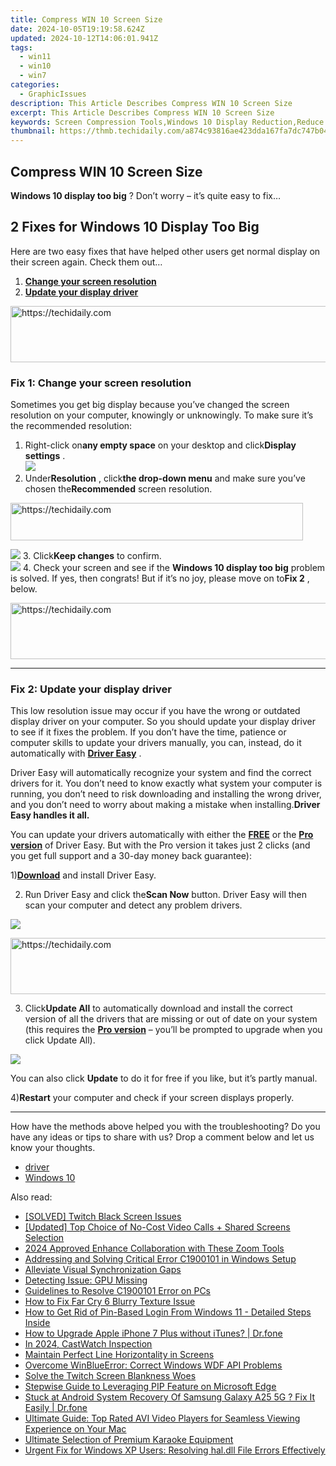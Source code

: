 ```yaml
---
title: Compress WIN 10 Screen Size
date: 2024-10-05T19:19:58.624Z
updated: 2024-10-12T14:06:01.941Z
tags:
  - win11
  - win10
  - win7
categories:
  - GraphicIssues
description: This Article Describes Compress WIN 10 Screen Size
excerpt: This Article Describes Compress WIN 10 Screen Size
keywords: Screen Compression Tools,Windows 10 Display Reduction,Reduce Windows 10 Resolution,Windows 10 Screen Magnifier,Thumbnail Windows Display Mode,Windows Shrink Screen Size,Portable PC Display Settings
thumbnail: https://thmb.techidaily.com/a874c93816ae423dda167fa7dc747b04dfff15b3dc60f43aa7eb889e0d525524.jpg
---
```


## Compress WIN 10 Screen Size

**Windows 10 display too big** ? Don’t worry – it’s quite easy to fix…

## 2 Fixes for Windows 10 Display Too Big

 Here are two easy fixes that have helped other users get normal display on their screen again. Check them out…

1. **[Change your screen resolution](#F1)**
2. [**Update your display driver**](#F2)

<!-- affiliate ads begin -->
<a href="https://appsumo.8odi.net/c/5597632/2094479/7443" target="_top" id="2094479">
  <img src="//a.impactradius-go.com/display-ad/7443-2094479" border="0" alt="https://techidaily.com" width="728" height="90"/>
</a>
<img height="0" width="0" src="https://appsumo.8odi.net/i/5597632/2094479/7443" style="position:absolute;visibility:hidden;" border="0" />
<!-- affiliate ads end -->

### **Fix 1: Change your screen resolution**

 Sometimes you get big display because you’ve changed the screen resolution on your computer, knowingly or unknowingly. To make sure it’s the recommended resolution:

1. Right-click on**any empty space** on your desktop and click**Display settings** .  
![](https://images.drivereasy.com/wp-content/uploads/2018/10/img_5bd2e21ce4cd4.jpg)
2. Under**Resolution** , click**the drop-down menu** and make sure you’ve chosen the**Recommended** screen resolution.  

<!-- affiliate ads begin -->
<a href="https://aligracehair.sjv.io/c/5597632/2135360/19272" target="_top" id="2135360">
  <img src="//a.impactradius-go.com/display-ad/19272-2135360" border="0" alt="https://techidaily.com" width="468" height="60"/>
</a>
<img height="0" width="0" src="https://aligracehair.sjv.io/i/5597632/2135360/19272" style="position:absolute;visibility:hidden;" border="0" />
<!-- affiliate ads end -->

![](https://images.drivereasy.com/wp-content/uploads/2018/10/img_5bd2e27ee9b46.jpg)
3. Click**Keep changes** to confirm.  
![](https://images.drivereasy.com/wp-content/uploads/2018/10/img_5bd2e308683d2.jpg)
4. Check your screen and see if the **Windows 10 display too big** problem is solved. If yes, then congrats! But if it’s no joy, please move on to**Fix 2** , below.

<!-- affiliate ads begin -->
<a href="https://appsumo.8odi.net/c/5597632/2137412/7443" target="_top" id="2137412">
  <img src="//a.impactradius-go.com/display-ad/7443-2137412" border="0" alt="https://techidaily.com" width="728" height="90"/>
</a>
<img height="0" width="0" src="https://appsumo.8odi.net/i/5597632/2137412/7443" style="position:absolute;visibility:hidden;" border="0" />
<!-- affiliate ads end -->

---

### **Fix 2: Update your display driver**

 This low resolution issue may occur if you have the wrong or outdated display driver on your computer. So you should update your display driver to see if it fixes the problem. If you don’t have the time, patience or computer skills to update your drivers manually, you can, instead, do it automatically with [**Driver Easy**](https://tools.techidaily.com/drivereasy/download/) .

 Driver Easy will automatically recognize your system and find the correct drivers for it. You don’t need to know exactly what system your computer is running, you don’t need to risk downloading and installing the wrong driver, and you don’t need to worry about making a mistake when installing.**Driver Easy handles it all.**

 You can update your drivers automatically with either the [**FREE**](https://tools.techidaily.com/drivereasy/download/) or the [**Pro version**](https://tools.techidaily.com/drivereasy/download/) of Driver Easy. But with the Pro version it takes just 2 clicks (and you get full support and a 30-day money back guarantee):

 1)[**Download**](https://tools.techidaily.com/drivereasy/download/) and install Driver Easy.

 2) Run Driver Easy and click the**Scan Now** button. Driver Easy will then scan your computer and detect any problem drivers.

![](https://images.drivereasy.com/wp-content/uploads/2018/10/img_5bd2ee46484b2.jpg)

<!-- affiliate ads begin -->
<a href="https://appsumo.8odi.net/c/5597632/2105867/7443" target="_top" id="2105867">
  <img src="//a.impactradius-go.com/display-ad/7443-2105867" border="0" alt="https://techidaily.com" width="728" height="90"/>
</a>
<img height="0" width="0" src="https://appsumo.8odi.net/i/5597632/2105867/7443" style="position:absolute;visibility:hidden;" border="0" />
<!-- affiliate ads end -->

 3) Click**Update All** to automatically download and install the correct version of all the drivers that are missing or out of date on your system (this requires the [**Pro version**](https://tools.techidaily.com/drivereasy/download/) – you’ll be prompted to upgrade when you click Update All).

![](https://images.drivereasy.com/wp-content/uploads/2018/10/img_5bd2ee5440679.jpg)

 You can also click **Update** to do it for free if you like, but it’s partly manual.

 4)**Restart** your computer and check if your screen displays properly.

---

 How have the methods above helped you with the troubleshooting? Do you have any ideas or tips to share with us? Drop a comment below and let us know your thoughts.

* [driver](https://tools.techidaily.com/drivereasy/download/)
* [Windows 10](https://tools.techidaily.com/drivereasy/download/)

<ins class="adsbygoogle"
     style="display:block"
     data-ad-format="autorelaxed"
     data-ad-client="ca-pub-7571918770474297"
     data-ad-slot="1223367746"></ins>

<ins class="adsbygoogle"
     style="display:block"
     data-ad-client="ca-pub-7571918770474297"
     data-ad-slot="8358498916"
     data-ad-format="auto"
     data-full-width-responsive="true"></ins>

<span class="atpl-alsoreadstyle">Also read:</span>
<div><ul>
<li><a href="https://graphic-issues.techidaily.com/solved-twitch-black-screen-issues/"><u>[SOLVED] Twitch Black Screen Issues</u></a></li>
<li><a href="https://on-screen-recording.techidaily.com/updated-top-choice-of-no-cost-video-calls-plus-shared-screens-selection/"><u>[Updated] Top Choice of No-Cost Video Calls + Shared Screens Selection</u></a></li>
<li><a href="https://video-capture.techidaily.com/2024-approved-enhance-collaboration-with-these-zoom-tools/"><u>2024 Approved Enhance Collaboration with These Zoom Tools</u></a></li>
<li><a href="https://graphic-issues.techidaily.com/addressing-and-solving-critical-error-c1900101-in-windows-setup/"><u>Addressing and Solving Critical Error C1900101 in Windows Setup</u></a></li>
<li><a href="https://graphic-issues.techidaily.com/alleviate-visual-synchronization-gaps/"><u>Alleviate Visual Synchronization Gaps</u></a></li>
<li><a href="https://graphic-issues.techidaily.com/detecting-issue-gpu-missing/"><u>Detecting Issue: GPU Missing</u></a></li>
<li><a href="https://graphic-issues.techidaily.com/guidelines-to-resolve-c1900101-error-on-pcs/"><u>Guidelines to Resolve C1900101 Error on PCs</u></a></li>
<li><a href="https://graphic-issues.techidaily.com/how-to-fix-far-cry-6-blurry-texture-issue/"><u>How to Fix Far Cry 6 Blurry Texture Issue</u></a></li>
<li><a href="https://techtrends.techidaily.com/how-to-get-rid-of-pin-based-login-from-windows-11-detailed-steps-inside/"><u>How to Get Rid of Pin-Based Login From Windows 11 - Detailed Steps Inside</u></a></li>
<li><a href="https://techidaily.com/how-to-upgrade-apple-iphone-7-plus-without-itunes-drfone-by-drfone-ios-system-repair-ios-system-repair/"><u>How to Upgrade Apple iPhone 7 Plus without iTunes? | Dr.fone</u></a></li>
<li><a href="https://on-screen-recording.techidaily.com/in-2024-castwatch-inspection/"><u>In 2024, CastWatch Inspection</u></a></li>
<li><a href="https://graphic-issues.techidaily.com/maintain-perfect-line-horizontality-in-screens/"><u>Maintain Perfect Line Horizontality in Screens</u></a></li>
<li><a href="https://graphic-issues.techidaily.com/overcome-winblueerror-correct-windows-wdf-api-problems/"><u>Overcome WinBlueError: Correct Windows WDF API Problems</u></a></li>
<li><a href="https://graphic-issues.techidaily.com/solve-the-twitch-screen-blankness-woes/"><u>Solve the Twitch Screen Blankness Woes</u></a></li>
<li><a href="https://extra-lessons.techidaily.com/stepwise-guide-to-leveraging-pip-feature-on-microsoft-edge/"><u>Stepwise Guide to Leveraging PIP Feature on Microsoft Edge</u></a></li>
<li><a href="https://howto.techidaily.com/stuck-at-android-system-recovery-of-samsung-galaxy-a25-5g-fix-it-easily-drfone-by-drfone-fix-android-problems-fix-android-problems/"><u>Stuck at Android System Recovery Of Samsung Galaxy A25 5G ? Fix It Easily | Dr.fone</u></a></li>
<li><a href="https://some-guidance.techidaily.com/ultimate-guide-top-rated-avi-video-players-for-seamless-viewing-experience-on-your-mac/"><u>Ultimate Guide: Top Rated AVI Video Players for Seamless Viewing Experience on Your Mac</u></a></li>
<li><a href="https://buynow-marvelous.techidaily.com/ultimate-selection-of-premium-karaoke-equipment/"><u>Ultimate Selection of Premium Karaoke Equipment</u></a></li>
<li><a href="https://tech-recovery.techidaily.com/urgent-fix-for-windows-xp-users-resolving-haldll-file-errors-effectively/"><u>Urgent Fix for Windows XP Users: Resolving hal.dll File Errors Effectively</u></a></li>
</ul></div>

